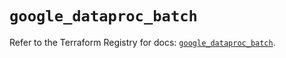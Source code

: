 # `google_dataproc_batch`

Refer to the Terraform Registry for docs: [`google_dataproc_batch`](https://registry.terraform.io/providers/hashicorp/google/6.39.0/docs/resources/dataproc_batch).
